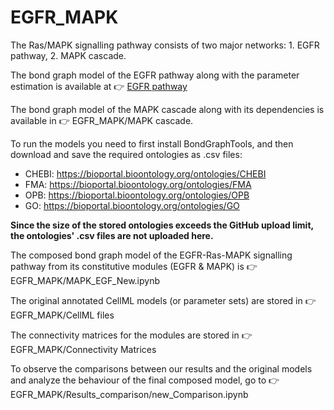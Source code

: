 # EGFR_MAPK

The Ras/MAPK signalling pathway consists of two major networks: 1. EGFR pathway, 2. MAPK cascade.

The bond graph model of the EGFR pathway along with the parameter estimation is available at :point_right: [EGFR pathway](https://github.com/Niloofar-Sh/EGFR_MAPK/tree/main/EGF)

The bond graph model of the MAPK cascade along with its dependencies is available in :point_right: EGFR_MAPK/MAPK cascade.

To run the models you need to first install BondGraphTools, and then download and save the required ontologies as .csv files:

- CHEBI: https://bioportal.bioontology.org/ontologies/CHEBI
- FMA: https://bioportal.bioontology.org/ontologies/FMA
- OPB: https://bioportal.bioontology.org/ontologies/OPB
- GO: https://bioportal.bioontology.org/ontologies/GO

__Since the size of the stored ontologies exceeds the GitHub upload limit, the ontologies' .csv files are not uploaded here.__

The composed bond graph model of the EGFR-Ras-MAPK signalling pathway from its constitutive modules (EGFR & MAPK) is :point_right: EGFR_MAPK/MAPK_EGF_New.ipynb

The original annotated CellML models (or parameter sets) are stored in :point_right: EGFR_MAPK/CellML files

The connectivity matrices for the modules are stored in :point_right: EGFR_MAPK/Connectivity Matrices

To observe the comparisons between our results and the original models and analyze the behaviour of the final composed model, go to :point_right: EGFR_MAPK/Results_comparison/new_Comparison.ipynb
